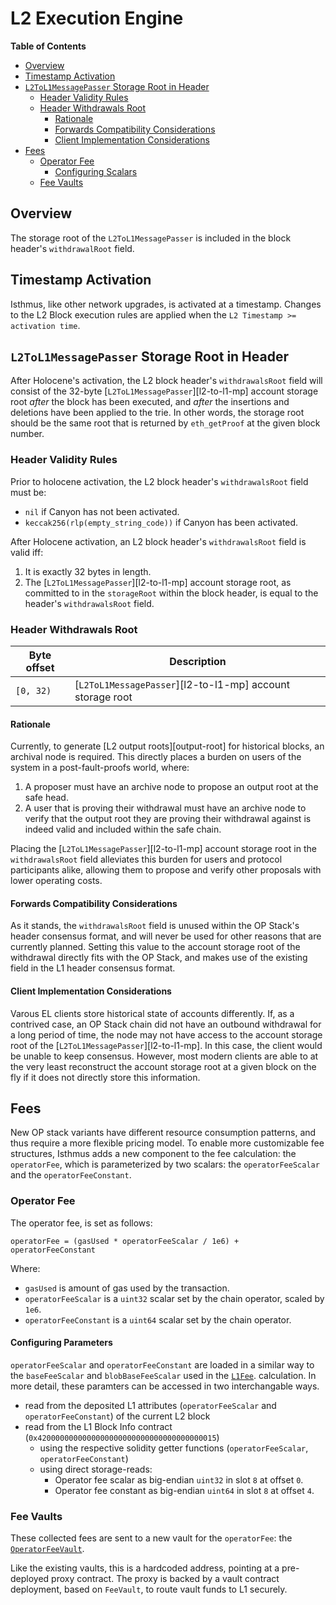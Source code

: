 # L2 Execution Engine

<!-- START doctoc generated TOC please keep comment here to allow auto update -->
<!-- DON'T EDIT THIS SECTION, INSTEAD RE-RUN doctoc TO UPDATE -->
**Table of Contents**

- [Overview](#overview)
- [Timestamp Activation](#timestamp-activation)
- [`L2ToL1MessagePasser` Storage Root in Header](#l2tol1messagepasser-storage-root-in-header)
  - [Header Validity Rules](#header-validity-rules)
  - [Header Withdrawals Root](#header-withdrawals-root)
    - [Rationale](#rationale)
    - [Forwards Compatibility Considerations](#forwards-compatibility-considerations)
    - [Client Implementation Considerations](#client-implementation-considerations)
- [Fees](#fees)
  - [Operator Fee](#operator-fee)
    - [Configuring Scalars](#configuring-scalars)
  - [Fee Vaults](#fee-vaults)

<!-- END doctoc generated TOC please keep comment here to allow auto update -->

## Overview

The storage root of the `L2ToL1MessagePasser` is included in the block header's
`withdrawalRoot` field.

## Timestamp Activation

Isthmus, like other network upgrades, is activated at a timestamp.
Changes to the L2 Block execution rules are applied when the `L2 Timestamp >= activation time`.

## `L2ToL1MessagePasser` Storage Root in Header

After Holocene's activation, the L2 block header's `withdrawalsRoot` field will consist of the 32-byte
[`L2ToL1MessagePasser`][l2-to-l1-mp] account storage root _after_ the block has been executed, and _after_ the
insertions and deletions have been applied to the trie. In other words, the storage root should be the same root
that is returned by `eth_getProof` at the given block number.

### Header Validity Rules

Prior to holocene activation, the L2 block header's `withdrawalsRoot` field must be:

- `nil` if Canyon has not been activated.
- `keccak256(rlp(empty_string_code))` if Canyon has been activated.

After Holocene activation, an L2 block header's `withdrawalsRoot` field is valid iff:

1. It is exactly 32 bytes in length.
1. The [`L2ToL1MessagePasser`][l2-to-l1-mp] account storage root, as committed to in the `storageRoot` within the block
   header, is equal to the header's `withdrawalsRoot` field.

### Header Withdrawals Root

| Byte offset | Description                                               |
| ----------- | --------------------------------------------------------- |
| `[0, 32)`   | [`L2ToL1MessagePasser`][l2-to-l1-mp] account storage root |

#### Rationale

Currently, to generate [L2 output roots][output-root] for historical blocks, an archival node is required. This directly
places a burden on users of the system in a post-fault-proofs world, where:

1. A proposer must have an archive node to propose an output root at the safe head.
1. A user that is proving their withdrawal must have an archive node to verify that the output root they are proving
   their withdrawal against is indeed valid and included within the safe chain.

Placing the [`L2ToL1MessagePasser`][l2-to-l1-mp] account storage root in the `withdrawalsRoot` field alleviates this burden
for users and protocol participants alike, allowing them to propose and verify other proposals with lower operating costs.

#### Forwards Compatibility Considerations

As it stands, the `withdrawalsRoot` field is unused within the OP Stack's header consensus format, and will never be
used for other reasons that are currently planned. Setting this value to the account storage root of the withdrawal
directly fits with the OP Stack, and makes use of the existing field in the L1 header consensus format.

#### Client Implementation Considerations

Varous EL clients store historical state of accounts differently. If, as a contrived case, an OP Stack chain did not have
an outbound withdrawal for a long period of time, the node may not have access to the account storage root of the
[`L2ToL1MessagePasser`][l2-to-l1-mp]. In this case, the client would be unable to keep consensus. However, most modern
clients are able to at the very least reconstruct the account storage root at a given block on the fly if it does not
directly store this information.

## Fees

New OP stack variants have different resource consumption patterns, and thus require a more flexible
pricing model. To enable more customizable fee structures, Isthmus adds a new component to the fee
calculation: the `operatorFee`, which is parameterized by two scalars: the `operatorFeeScalar`
and the `operatorFeeConstant`.

### Operator Fee

The operator fee, is set as follows:

`operatorFee = (gasUsed * operatorFeeScalar / 1e6) + operatorFeeConstant`

Where:

- `gasUsed` is amount of gas used by the transaction.
- `operatorFeeScalar` is a `uint32` scalar set by the chain operator, scaled by `1e6`.
- `operatorFeeConstant` is a `uint64` scalar set by the chain operator.

#### Configuring Parameters

`operatorFeeScalar` and `operatorFeeConstant` are loaded in a similar way to the `baseFeeScalar` and
`blobBaseFeeScalar` used in the [`L1Fee`](../../protocol/exec-engine.md#ecotone-l1-cost-fee-changes-eip-4844-da).
calculation. In more detail, these paramters can be accessed in two interchangable ways.

- read from the deposited L1 attributes (`operatorFeeScalar` and `operatorFeeConstant`) of the current L2 block
- read from the L1 Block Info contract (`0x4200000000000000000000000000000000000015`)
  - using the respective solidity getter functions (`operatorFeeScalar`, `operatorFeeConstant`)
  - using direct storage-reads:
    - Operator fee scalar as big-endian `uint32` in slot `8` at offset `0`.
    - Operator fee constant as big-endian `uint64` in slot `8` at offset `4`.

### Fee Vaults

These collected fees are sent to a new vault for the `operatorFee`: the [`OperatorFeeVault`](predeploys.md#operatorfeevault).

Like the existing vaults, this is a hardcoded address, pointing at a pre-deployed proxy contract.
The proxy is backed by a vault contract deployment, based on `FeeVault`, to route vault funds to L1 securely.
